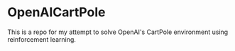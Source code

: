 # OpenAICartPole
This is a repo for my attempt to solve OpenAI's CartPole environment using reinforcement learning.
